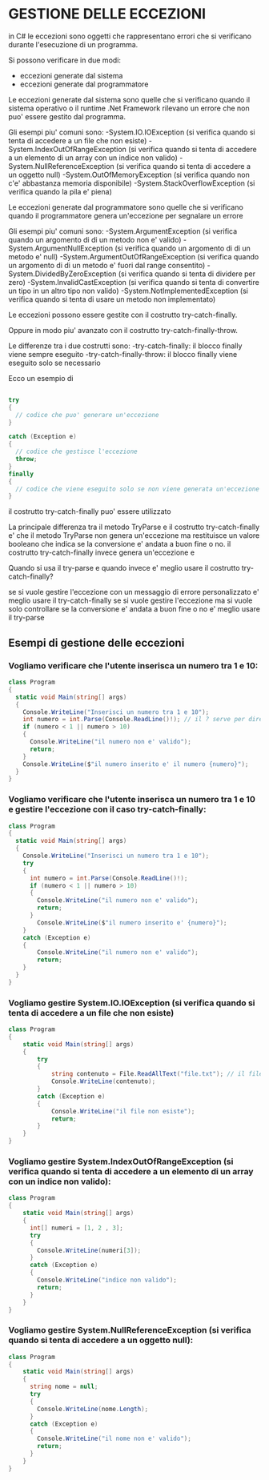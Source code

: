 # GESTIONE DELLE ECCEZIONI

in C# le eccezioni sono oggetti che rappresentano errori che si verificano durante l'esecuzione di un programma.

Si possono verificare in due modi:
- eccezioni generate dal sistema
- eccezioni generate dal programmatore

Le eccezioni generate dal sistema sono quelle che si verificano quando il sistema operativo o il runtime .Net Framework
rilevano un errore che non puo' essere gestito dal programma.

Gli esempi piu' comuni sono:
-System.IO.IOException  (si verifica quando si tenta di accedere a un file che non esiste)
-System.IndexOutOfRangeException   (si verifica quando si tenta di accedere a un elemento di un array con un indice non valido)
-System.NullReferenceException  (si verifica quando si tenta di accedere a un oggetto null)
-System.OutOfMemoryException  (si verifica quando non c'e' abbastanza memoria disponibile)
-System.StackOverflowException  (si verifica quando la pila e' piena)

Le eccezioni generate dal programmatore sono quelle che si verificano quando il programmatore genera un'eccezione per segnalare un errore

Gli esempi piu' comuni sono:
-System.ArgumentException  (si verifica quando un argomento di di un metodo non e' valido)
-System.ArgumentNullException (si verifica quando un argomento di di un metodo e' null)
-System.ArgumentOutOfRangeException (si verifica quando un argomento di di un metodo e' fuori dal range consentito)
-System.DividedByZeroException (si verifica quando si tenta di dividere per zero)
-System.InvalidCastException (si verifica quando si tenta di convertire un tipo in un altro tipo non valido)
-System.NotImplementedException (si verifica quando si tenta di usare un metodo non implementato)

Le eccezioni possono essere gestite con il costrutto try-catch-finally.

Oppure in modo piu' avanzato con il costrutto try-catch-finally-throw.

Le differenze tra i due costrutti sono:
-try-catch-finally: il blocco finally viene sempre eseguito
-try-catch-finally-throw: il blocco finally viene eseguito solo se necessario

Ecco un esempio di 

```c#

try 
{
  // codice che puo' generare un'eccezione
}

catch (Exception e)
{
  // codice che gestisce l'eccezione
  throw;
}
finally
{
  // codice che viene eseguito solo se non viene generata un'eccezione
}
```

il costrutto try-catch-finally puo' essere utilizzato 


La principale differenza tra il metodo TryParse e il costrutto try-catch-finally e' che il metodo TryParse non genera
un'eccezione ma restituisce un valore booleano che indica se la conversione e' andata a buon fine o no.
il costrutto try-catch-finally invece genera un'eccezione e 

Quando si usa il try-parse e quando invece e' meglio usare il costrutto try-catch-finally?

se si vuole gestire l'eccezione con un messaggio di errore personalizzato e' meglio usare il try-catch-finally 
se si vuole gestire l'eccezione ma si vuole solo controllare se la conversione e' andata a buon fine o no e' meglio usare il try-parse

## Esempi di gestione delle eccezioni 

### Vogliamo verificare che l'utente inserisca un numero tra 1 e 10:

```c#
class Program 
{
  static void Main(string[] args)
  {
    Console.WriteLine("Inserisci un numero tra 1 e 10");
    int numero = int.Parse(Console.ReadLine()!); // il ? serve per dire che potrebbe essere null e si puo' fare anche con il !
    if (numero < 1 || numero > 10)
    {
      Console.WriteLine("il numero non e' valido");
      return;
    }
    Console.WriteLine($"il numero inserito e' il numero {numero}");
  }
}
```

### Vogliamo verificare che l'utente inserisca un numero tra 1  e 10 e gestire l'eccezione con il caso try-catch-finally:

```c#
class Program 
{
  static void Main(string[] args)
  {
    Console.WriteLine("Inserisci un numero tra 1 e 10");
    try
    {
      int numero = int.Parse(Console.ReadLine()!);
      if (numero < 1 || numero > 10)
      {
        Console.WriteLine("il numero non e' valido");
        return;
      }
        Console.WriteLine($"il numero inserito e' {numero}");
    }
    catch (Exception e)
    {
        Console.WriteLine("il numero non e' valido");
        return;
    }
  }
}
```

### Vogliamo gestire System.IO.IOException (si verifica quando si tenta di accedere a un file che non esiste)
```c#
class Program
{
    static void Main(string[] args)
    {
        try
        {
            string contenuto = File.ReadAllText("file.txt"); // il file deve essere nella stessa cartella del programma
            Console.WriteLine(contenuto);
        }
        catch (Exception e)
        {
            Console.WriteLine("il file non esiste");
            return;
        }
    }
}
```

###  Vogliamo gestire System.IndexOutOfRangeException (si verifica quando si tenta di accedere a un elemento di un array con un indice non valido):

```c#
class Program
{
    static void Main(string[] args)
    {
      int[] numeri = [1, 2 , 3];
      try 
      {
        Console.WriteLine(numeri[3]);
      }
      catch (Exception e)
      {
        Console.WriteLine("indice non valido");
        return;
      }
    }
}
```
###  Vogliamo gestire System.NullReferenceException (si verifica quando si tenta di accedere a un oggetto null):

```c#
class Program
{
    static void Main(string[] args)
    {
      string nome = null;
      try 
      {
        Console.WriteLine(nome.Length);
      }
      catch (Exception e)
      {
        Console.WriteLine("il nome non e' valido");
        return;
      }
    }
}
```